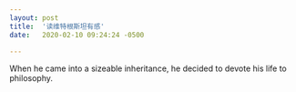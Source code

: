 ```yaml
---
layout: post
title:  '读维特根斯坦有感'
date:   2020-02-10 09:24:24 -0500

---
```


When he came into a sizeable inheritance, he decided to devote his life to philosophy.
